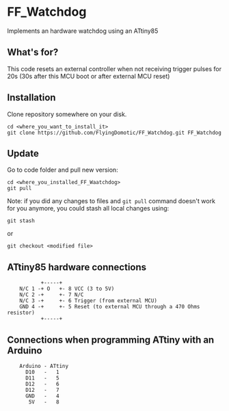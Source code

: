 # FF_Watchdog
Implements an hardware watchdog using an ATtiny85

## What's for?

This code resets an external controller when not receiving trigger pulses for 20s (30s after this MCU boot or after external MCU reset)

## Installation

Clone repository somewhere on your disk.
```
cd <where_you_want_to_install_it>
git clone https://github.com/FlyingDomotic/FF_Watchdog.git FF_Watchdog
```

## Update

Go to code folder and pull new version:
```
cd <where_you_installed_FF_Waatchdog>
git pull
```

Note: if you did any changes to files and `git pull` command doesn't work for you anymore, you could stash all local changes using:
```
git stash
```
or
```
git checkout <modified file>
```

## ATtiny85 hardware connections

```
           +-----+
    N/C 1 -+ O   +- 8 VCC (3 to 5V)
    N/C 2 -+     +- 7 N/C
    N/C 3 -+     +- 6 Trigger (from external MCU)
    GND 4 -+     +- 5 Reset (to external MCU through a 470 Ohms resistor)
           +-----+
```

## Connections when programming ATtiny with an Arduino

```
    Arduino - ATtiny
      D10   -   1
      D11   -   5
      D12   -   6
      D12   -   7
      GND   -   4
       5V   -   8
```
